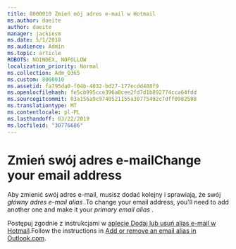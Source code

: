 ```yaml
---
title: 8000010 Zmień mój adres e-mail w Hotmail
ms.author: daeite
author: daeite
manager: jackiesm
ms.date: 5/1/2018
ms.audience: Admin
ms.topic: article
ROBOTS: NOINDEX, NOFOLLOW
localization_priority: Normal
ms.collection: Adm_O365
ms.custom: 8000010
ms.assetid: fa795da0-f04b-4032-bd27-177ecdd488f9
ms.openlocfilehash: fe5cb995cce396a8cee2fd7d1b892774cca64fdd
ms.sourcegitcommit: 03a156a9c9740521155a30775492c7dff0982588
ms.translationtype: MT
ms.contentlocale: pl-PL
ms.lasthandoff: 03/22/2019
ms.locfileid: "30776686"
---
```

# <a name="change-your-email-address"></a><span data-ttu-id="91b16-102">Zmień swój adres e-mail</span><span class="sxs-lookup"><span data-stu-id="91b16-102">Change your email address</span></span>

<span data-ttu-id="91b16-103">Aby zmienić swój adres e-mail, musisz dodać kolejny i sprawiają, że swój *główny adres e-mail alias* .</span><span class="sxs-lookup"><span data-stu-id="91b16-103">To change your email address, you'll need to add another one and make it your  *primary email alias*  .</span></span> 
  
<span data-ttu-id="91b16-104">Postępuj zgodnie z instrukcjami w [aplecie Dodaj lub usuń alias e-mail w Hotmail](https://go.microsoft.com/fwlink/p/?linkid=873115).</span><span class="sxs-lookup"><span data-stu-id="91b16-104">Follow the instructions in [Add or remove an email alias in Outlook.com](https://go.microsoft.com/fwlink/p/?linkid=873115).</span></span>
  

